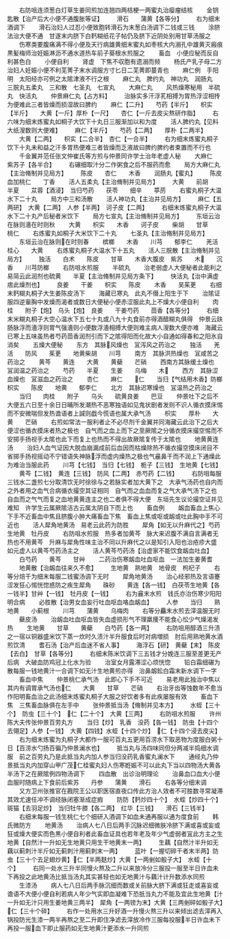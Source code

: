 <!-- { "loadSidebar": true } -->
　　右防咀连须葱白灯草生姜同煎加连翘四两桔梗一两蜜丸治瘿瘤结核
　　金钥匙散【治产后大小便不通腹胀等证】
　　滑石　　蒲黄【各等分】
　　右为细末酒调下
　　滑石治妇人过忍小便致胞转滑石为末葱白汤调下二钱或三钱
　　涂脐法治大便不通　甘遂末内脐下白麫糊纸花子帖仍及脐下近阴处别用甘草汤服之
　　伤寒类要腹痛满不得小便及天行病雄黄细末蜜丸如枣核大内溺孔中雄黄灭瘢痕黒髪梅师治妊娠淋沥不通水道热车前子葵根水煎服之
　　畜血　小便应秘而反自利甚色白
　　小便自利
　　肾虚　下焦不収胞有遗溺而频
　　杨氏产乳子母二方治妇人妊娠小便不利芜菁子末水调服方寸匕日二芜菁即蔓青也
　　麻仁例　手阳明　太阳经亦可例之太隂津液不行之根
　　麻仁丸　脾约丸　神功丸　润肠丸　三脘丸五柔丸　三和散　七圣丸　七宣丸
　　大麻仁丸
　　风热燥寒秘用　半硫丸　快活丸
　　仲景麻仁丸【占方料】
　　治脉实多汗浮芤相搏为胃热浮涩相抟为便难此三者皆燥而损湿故曰脾约
　　麻仁【二升】　　芍药【半斤】　　枳实【半斤】　　大黄【一斤】厚朴【一尺】　　杏仁【一斤去皮尖熬研作脂】
　　右六味为细末炼蜜丸如桐子大饮下十丸日三服渐加以和为度
　　活人脾约丸【见料大纸溲数则大便难】
　　麻仁【半斤】　　芍药【二两】　　厚朴【二两半】
　　大黄【二两】　　枳实【二合半】　杏仁【一合半】
　　右为细末炼蜜丸桐子饮下十丸未和益之汗多胃热便难三者皆燥而乏液故曰脾约脾约者束置而不行也
　　千金翼并范任张文仲崔氏等方煎与仲景同许学士治年老虚人秘
　　大麻仁　　紫苏子【各半合】
　　右碾细取汁分二作粥食之后不服药而愈
　　局方大麻仁丸【主治脩制并见局方】
　　陈皮　　杏仁　　木香
　　润肠丸【蜜丸】
　　陈皮　　血加桃仁　　丁香
　　活人五柔丸【主治脩制并见局方】
　　大黄　　前胡　　半夏　　苁蓉【酒浸】　当归芍药　　茯苓　　细辛　　葶苈
　　右蜜丸桐子大温水下二十丸
　　局方中三和汤散
　　活人神功丸【主治并见局方】
　　麻仁【五两研】　大黄【二两】　人参【半两】　诃子皮【二两】
　　右细末炼蜜丸桐子大温水下二十丸产后秘者米饮下
　　局方七宣丸【主治脩制并见局方】
　　东垣云治在脉则濇在时则秋
　　大黄　　枳实　　木香　　诃子皮
　　柴胡　　甘草　　桃仁
　　右炼蜜丸如桐子大米饮下二十丸
　　七圣丸【主治脩制并见局方】
　　东垣云治在脉则在时则春
　　槟榔　　木香　　川芎　　郁李仁
　　羌活　　桂心　　大黄
　　右炼蜜丸桐子大温水下十五丸
　　活人三脘散【主治脩制并见局方】
　　独活　　白术　　陈皮　　甘草　　木香大腹皮　紫苏　　木　　沉香　　川芎防榔
　　右防咀水煎服
　　半硫丸
　　治老弱虚人大便秘者此能利之易简云此润剂也硫黄　　半夏【主治脩制并见局方条下】
　　快活丸【治中满虚痞此燥剂也】
　　良姜　　干姜　　枳实　　陈皮
　　木香　　吴茱茰
　　右细末麫糊丸桐子大生姜陈皮汤下
　　海藏已寒丸　此丸不僣上阳生于下
　　治隂证服四逆軰胸中发燥而渴者或数日大便秘小便赤涩服此丸上不燥大小便自利
　　肉桂　　附子【炮】　乌头【炮】　良姜　　干姜芍药　　茴香【各等分】
　　右细末米糊丸桐子大空心温水下五七十丸或八九十丸食前亦得酒醋糊丸俱得　仲景云趺肠脉浮而濇浮则胃气强濇则小便数浮濇相搏大便则难主病人溲数大便亦难　海藏云已寒上五味虽热者芍药茴香润剂引而下之隂得阳而化故大小自通如得春和之阳氷自消矣
　　五燥大便秘
　　东方　其脉风燥也　冝泻风之药治之
　　独活　　羌活　　防风　　茱茰　　地黄柴胡　　川芎
　　南方　其脉洪热燥也　冝咸苦之药治之
　　黄芩　　黄连　　大黄　　黄蘗　　芒硝
　　西南方其脉缓土燥也　冝润温之药治之
　　芍药　　半夏　　生姜　　乌梅　　木
　　西方　其脉涩血燥也　冝滋血之药治之
　　杏仁　　麻仁　　仁　　当归【气结用木香】防榔　　枳实　　陈皮　　地黄　　郁李仁
　　北方　其脉迟寒燥也　冝温热之药治之
　　当归　　肉桂　　附子　　乌头　　硫黄良姜　　巴豆
　　仲景吐下之后不大便五六日至十余日日晡所发潮热不恶寒独语如见鬼状剧者发则不识人循衣摸床惕而不安微喘但发热谵语者上諴则戯今慌语也属大承气汤
　　枳实　　厚朴　　大黄　　芒硝
　　右煎如常法一服利者止不必尽剂千金翼并同海藏云此治下之后大便涩也循衣摸床者热之极也　自气而之血上而下之至厥隂之分循衣摸床撮空惕而不安掷手扬视手太隂也此下而复上也热而不得出故厥隂复传于太隂也
　　地黄黄连汤
　　治妇人血气证因大脱血崩漏成前后血因而枯燥除热不循衣撮空摸床闭目不省掷手扬视摇动不宁错语失神脉浮而虚内燥热之极也气麄鼻干而不润上下通燥此为难治当服此药
　　川芎【七钱】　当归【七钱】　栀子【三钱】　生地黄【七钱】
　　黄芩【二钱】　黄连【三钱】　防风【二两】　赤芍药【二钱】
　　右防咀每服三钱水二盏煎七分取清饮无时徐徐与之若脉实者加大黄下之　大承气汤药也自内而之外者用之血气合病循衣撮空其证相同　自气而之血血而复之气大承气汤下之也　自血而之气气而复之血地黄黄连主之也二者俱不得大便　东垣先生议论撮空证并见难知　许学生云属厥隂洁古云属太阴自下而上也
　　畜血例
　　衂血畜血上焦心下手不近畜血中焦且脐腹小肿大痛畜血下焦　畜血上焦或呕或衂或吐此胸中手不可近也
　　活人犀角地黄汤　易老云此药为防胜
　　犀角【如无以升麻代之】芍药　生地黄　牡丹皮
　　右防咀水煎服　热多者加黄芩　脉大来迟腹不满自言满者无热也不用黄芩　升麻与犀角性味主治不同以升麻代之以是知引入阳也治疮疹大盛　如元虚人以黄芩芍药汤主之
　　活人黄芩芍药汤【治虚家不能饮食衂血吐血】
　　白芍药　　黄芩　　甘艸
　　二药治伤寒衂血吐血呕血　一法加生姜黄耆
　　地黄散【治衂血往来久不愈】
　　生地黄　熟地黄　地骨皮　枸杞子
　　右等分焙干为细末每服二钱蜜汤调下无时
　　犀角地黄汤
　　治心经邪热及言语蹇涩发狂心惕恍惚惑防之疾生犀角　　硃砂　　黄连【各一钱】　白茯苓生地黄【各一钱半】甘艸【一钱】　牡丹皮【一钱】
　　右为麄末水煎　钱氏亦治伤寒少阳阳明合病
　　必胜散【治男女血妄行吐血呕血咯血衂血】
　　人参　　当归　　熟地黄　　小蓟根
　　川芎　　蒲黄　　乌梅肉
　　右等分麤末水煎去滓温服无时
　　蘗皮汤
　　治衂血吐血呕血皆失血虚损形气不理羸痩不能食心忪少气燥渴发热
　　生地黄　　甘草　　黄蘗　　白芍药【各一两】
　　右防咀用醇酒三升渍之一宿以铜器盛米饮下蒸一炊时久渍汁半升服食后时对病増损　肘后用熟地黄水酒煎饮清
　　耆石汤【治产后血迷不省人事】
　　海浮石【研】　黄蘗【末】　陈皮【去白】　甘草【各等分】
　　右细末陈米饮调下三五钱才分娩连三服至差更无产后病　大破血防鸡冠上化水为验
　　治室女月露滞涩心烦恍惚
　　铅白霜细碾为散每服一钱地黄汁一合调下如无汁生地黄煎亦得　治鼻衂鈆白霜末新水调下一字
　　畜血中焦
　　仲景桃仁承气汤　此即心下手不可近
　　易老用此独治中焦以其内有调胃承气汤也仁　　大黄　　甘草　　芒硝
　　右治牙齿等蚀数年不愈当作阳明畜血治之此汤细末炼蜜丸桐子大服之好饮者多有此疾屡服有效
　　畜血下焦　三焦畜血脉俱在左手中
　　张仲景抵当汤【脩制并见本方】
　　水蛭【三十个】　防虫【三十个】　仁【二十个】　大黄【三两】
　　右防咀水煎服
　　许州陈大夫传张仲景百劳丸方
　　当归【炒】　乳香　没药【各一钱】　防虫【十四个去翎足】人参【一钱】　大黄【四钱】水蛭【十四个炒】　仁【十四个浸去皮尖】
　　右为细末炼蜜为丸桐子大都作一服可百丸五更用百涝水下取恶物为度服白粥十日【百涝水勺扬百徧乃仲景澜水也】
　　抵当丸与汤四味同但分两减半捣细水调服　前之百劳丸乃是此抵当丸内加人参当归没药乳香蜜丸澜水下
　　通经丸乃仲景抵当丸内加穿山甲广茂仁桂蜜丸妇人伤寒姙娠不可以此丸下当以四物汤大黄各半汤下之在厥隂例四物汤调下
　　四血散　出诊治明理论
　　治鼻血口血大小便血服时随病上下食前后紫苏　　丹参　　蒲黄　　滑石
　　右各等分细末调
　　又方卫州张推官在戡院王公以职医宿直夜口传此方治人效者不可胜数寻常凝滞其效尤速任冲不调经脉闭塞渐成症瘕
　　防防【麫炒四十个】　水蛭【炒四十个】　斑猫【去羽足炒】　当归牡牛膝【各二两】　红华【三钱】　　滑石【三钱半】
　　右细末每服一钱生桃仁七个细研入酒调下如血未通再服以通为度食前
　　韩氏微防方
　　地黄汤
　　治病人七八日后两手沉脉迟细微肤冷脐下满或喜或妄或狂或燥大便实而色黒小便自利者此畜血证具也若年老及年少气虚弱者冝此方主之生地黄【自然汁一升如无生地黄只用生干地黄末一两】
　　生藕【自然汁半升如无藕以蓟刺汁半斤如无蓟刺汁用蓟刺末一两】
　　蓝叶【一握切碎干者末半两】防虫【三十个去足翅炒黄】仁【半两麸炒】大黄【一两剉如骰子大】　水蛭【十个】
　　右同一处水三升半同慢火熬及二升以来放冷分三服投一服至半日许血未下再投之此地黄汤比抵当汤丸其实甚轻也如无地黄汁与藕汁计升数添水同煎
　　生漆汤
　　病人七八日后两手脉沉细而数或关前脉大脐下满或狂走或喜妄或谵语不大便小便自利若病人年少气实即血凝难下恐扺当丸力不能及宜此生地黄【汁一升如无汁只用生姜地黄三两半】　犀角【一两镑为末】大黄【三两剉碎如骰子大】　仁【三十个碎】
　　右作一处用水三升好酒一升慢火熬三升以来倾出滤去滓再入锅投防光生漆一两半再熬之至二升即住净滤去滓放冷作三服每投服半日许血未下再投一服血下即止服药如无生地黄汁更添水一升同煎
